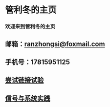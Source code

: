 #  管利冬的主页
###  欢迎来到管利冬的主页
##  邮箱：ranzhongsi@foxmail.com
##  手机号：17815951125
## <a href="/index-en.html">尝试链接试验</a>
##  <a href="/p.html">信号与系统实践</a>
